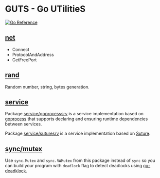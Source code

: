 # GUTS - Go UTilitieS

[![Go Reference](https://pkg.go.dev/badge/github.com/daotl/guts.svg)](https://pkg.go.dev/github.com/daotl/guts)

## [net](./net/net.go)

- Connect
- ProtocolAndAddress
- GetFreePort

## [rand](./rand)

Random number, string, bytes generation. 

## [service](./service)

Package [service/goprocesssrv](./service/goprocess/service.go) is a service implementation based on
[goprocess](https://github.com/jbenet/goprocess) that supports declaring and ensuring runtime
dependencies between services.

Package [service/suturesrv](./service/suture/service.go) is a service implementation based on
[Suture](https://github.com/thejerf/suture).

## [sync/mutex](./sync/mutex.go)

Use `sync.Mutex` and `sync.RWMutex` from this package instead of `sync` so you can build your
program with `deadlock` flag to detect deadlocks
using [go-deadklock](https://github.com/sasha-s/go-deadlock).
